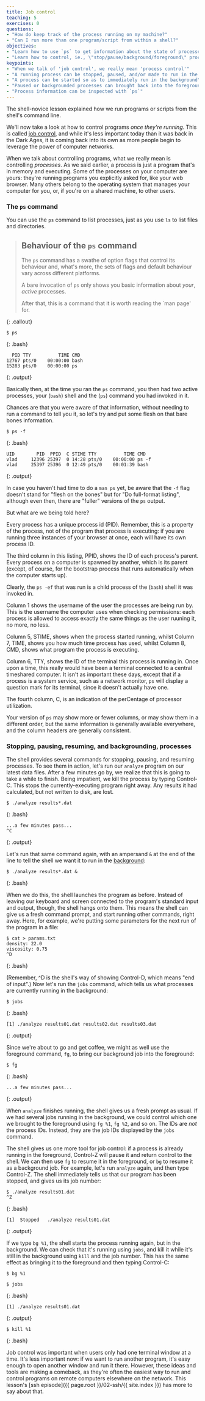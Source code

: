 ```yaml
---
title: Job control
teaching: 5
exercises: 0
questions:
- "How do keep track of the process running on my machine?"
- "Can I run more than one program/script from within a shell?"
objectives:
- "Learn how to use `ps` to get information about the state of processes" 
- "Learn how to control, ie., \"stop/pause/background/foreground\" processes"
keypoints:
- "When we talk of 'job control', we really mean 'process control'"
- "A running process can be stopped, paused, and/or made to run in the background"
- "A process can be started so as to immediately run in the background"
- "Paused or backgrounded processes can brought back into the foreground"
- "Process information can be inspected with `ps`"
---
```


The shell-novice lesson explained how we run programs or scripts from
the shell's command line.

We'll now take a look at how to control programs *once they're running*. This
is called [job control](./reference.html#job-control), and while it's less
important today than it was back in the Dark Ages, it is coming back
into its own as more people begin to leverage the power of computer
networks.

When we talk about controlling programs, what we really mean is
controlling *processes*. As we said earlier, a process is just a program
that's in memory and executing. Some of the processes on your computer
are yours: they're running programs you explicitly asked for, like your
web browser. Many others belong to the operating system that manages
your computer for you, or, if you're on a shared machine, to other
users.

### The `ps` command 

You can use the `ps` command to list processes, just as you use `ls`
to list files and directories.

> ## Behaviour of the `ps` command
>
> The `ps` command has a swathe of option flags that control
> its behaviour and, what's more, the sets of flags and default
> behaviour vary across different platforms.
>
> A bare invocation of `ps` only shows you basic information about
> *your*, *active* processes.
>
> After that, this is a command that it is worth reading the
> `man page' for.
>
{: .callout}

~~~
$ ps
~~~
{: .bash}
~~~
  PID TTY          TIME CMD
12767 pts/0    00:00:00 bash
15283 pts/0    00:00:00 ps
~~~
{: .output}

Basically then, at the time you ran the `ps` command, you then had
two active processes, your  (`bash`) shell and the  (`ps`) command
you had invoked in it.

Chances are that you were aware of that information, without needing
to run a command to tell you it, so let's try and put some flesh on
that bare bones information.

~~~
$ ps -f
~~~
{: .bash}
~~~
UID        PID  PPID  C STIME TTY          TIME CMD
vlad     12396 25397  0 14:28 pts/0    00:00:00 ps -f
vlad     25397 25396  0 12:49 pts/0    00:01:39 bash
~~~
{: .output}

In case you haven't had time to do a `man ps` yet, be aware that
the `-f` flag doesn't stand for "flesh on the bones" but for
"Do full-format listing", although even then, there are "fuller"
versions of the `ps` output.

But what are we being told here?

Every process has a unique process id (PID). Remember, this is a
property of the process, not of the program that process is executing:
if you are running three instances of your browser at once, each will
have its own process ID.

The third column in this listing, PPID, shows the ID of each process's
parent. Every process on a computer is spawned by another, which is its
parent (except, of course, for the bootstrap process that runs
automatically when the computer starts up).

Clearly, the `ps -ef` that was run is a child process of the (`bash`)
shell it was invoked in.

Column 1 shows the username of the user the processes
are being run by. This is the username the computer uses when checking
permissions: each process is allowed to access exactly the same things as
the user ruuning it, no more, no less.

Column 5, STIME, shows when the process started running, whilst Column 7,
TIME, shows you how much time process has used, whilst Column 8,
CMD, shows what program the process is executing.

Column 6, TTY, shows
the ID of the terminal this process is running in. Once upon a time,
this really would have been a terminal connected to a central timeshared
computer. It isn't as important these days, except that if a process is
a system service, such as a network monitor, `ps` will display a
question mark for its terminal, since it doesn't actually have one.

The fourth column, C, is an indication of the perCentage of processor
utilization.

Your version of `ps` may
show more or fewer columns, or may show them in a different order, but
the same information is generally available everywhere, and the column
headers are generally consistent.

### Stopping, pausing, resuming, and backgrounding, processes

The shell provides several commands for stopping, pausing, and resuming
processes. To see them in action, let's run our `analyze` program on our
latest data files. After a few minutes go by, we realize that this is
going to take a while to finish. Being impatient, we kill the process by
typing Control-C. This stops the currently-executing program right away.
Any results it had calculated, but not written to disk, are lost.

~~~
$ ./analyze results*.dat
~~~
{: .bash}
~~~
...a few minutes pass...
^C
~~~
{: .output}

Let's run that same command again, with an ampersand `&` at the end of
the line to tell the shell we want it to run in the
[background](./reference.html#background):

~~~
$ ./analyze results*.dat &
~~~
{: .bash}

When we do this, the shell launches the program as before. Instead of
leaving our keyboard and screen connected to the program's standard
input and output, though, the shell hangs onto them. This means the
shell can give us a fresh command prompt, and start running other
commands, right away. Here, for example, we're putting some parameters
for the next run of the program in a file:

~~~
$ cat > params.txt
density: 22.0
viscosity: 0.75
^D
~~~
{: .bash}

(Remember, \^D is the shell's way of showing Control-D, which means "end
of input".) Now let's run the `jobs` command, which tells us what
processes are currently running in the background:

~~~
$ jobs
~~~
{: .bash}
~~~
[1] ./analyze results01.dat results02.dat results03.dat
~~~
{: .output}

Since we're about to go and get coffee, we might as well use the
foreground command, `fg`, to bring our background job into the
foreground:

~~~
$ fg
~~~
{: .bash}
~~~
...a few minutes pass...
~~~
{: .output}

When `analyze` finishes running, the shell gives us a fresh prompt as
usual. If we had several jobs running in the background, we could
control which one we brought to the foreground using `fg %1`, `fg %2`,
and so on. The IDs are *not* the process IDs. Instead, they are the job
IDs displayed by the `jobs` command.

The shell gives us one more tool for job control: if a process is
already running in the foreground, Control-Z will pause it and return
control to the shell. We can then use `fg` to resume it in the
foreground, or `bg` to resume it as a background job. For example, let's
run `analyze` again, and then type Control-Z. The shell immediately
tells us that our program has been stopped, and gives us its job number:

~~~
$ ./analyze results01.dat
^Z
~~~
{: .bash}
~~~
[1]  Stopped   ./analyze results01.dat
~~~
{: .output}

If we type `bg %1`, the shell starts the process running again, but in
the background. We can check that it's running using `jobs`, and kill it
while it's still in the background using `kill` and the job number. This
has the same effect as bringing it to the foreground and then typing
Control-C:

~~~
$ bg %1

$ jobs
~~~
{: .bash}
~~~
[1] ./analyze results01.dat
~~~
{: .output}
~~~
$ kill %1
~~~
{: .bash}

Job control was important when users only had one terminal window at a
time. It's less important now: if we want to run another program, it's
easy enough to open another window and run it there. However, these
ideas and tools are making a comeback, as they're often the easiest way
to run and control programs on remote computers elsewhere on the
network. This lesson's [ssh episode]({{ page.root }}/02-ssh/{{ site.index }}) has more
to say about that.

